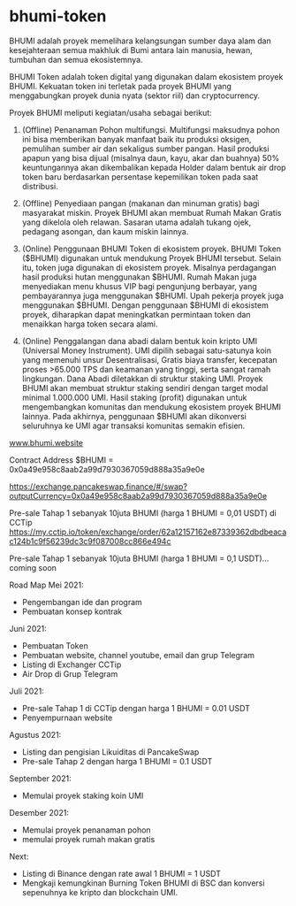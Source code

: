 # bhumi-token

BHUMI adalah proyek memelihara kelangsungan sumber daya alam dan kesejahteraan semua makhluk di Bumi antara lain manusia, hewan, tumbuhan dan semua ekosistemnya.

BHUMI Token adalah token digital yang digunakan dalam ekosistem proyek BHUMI. Kekuatan token ini terletak pada proyek BHUMI yang menggabungkan proyek dunia nyata (sektor riil) dan cryptocurrency.

Proyek BHUMI meliputi kegiatan/usaha sebagai berikut:
1. (Offline) Penanaman Pohon multifungsi. 
Multifungsi maksudnya pohon ini bisa memberikan banyak manfaat baik itu produksi oksigen, pemulihan sumber air dan sekaligus sumber pangan. Hasil produksi apapun yang bisa dijual (misalnya daun, kayu, akar dan buahnya) 50% keuntungannya akan dikembalikan kepada Holder dalam bentuk air drop token baru berdasarkan persentase kepemilikan token pada saat distribusi.

2. (Offline) Penyediaan pangan (makanan dan minuman gratis) bagi masyarakat miskin.
Proyek BHUMI akan membuat Rumah Makan Gratis yang dikelola oleh relawan. Sasaran utama adalah tukang ojek, pedagang asongan, dan kaum miskin lainnya.

3. (Online) Penggunaan BHUMI Token di ekosistem proyek.
BHUMI Token ($BHUMI) digunakan untuk mendukung Proyek BHUMI tersebut. Selain itu, token juga digunakan di ekosistem proyek. Misalnya perdagangan hasil produksi hutan menggunakan $BHUMI. Rumah Makan juga menyediakan menu khusus VIP bagi pengunjung berbayar, yang pembayarannya juga menggunakan $BHUMI. Upah pekerja proyek juga menggunakan $BHUMI. Dengan penggunaan $BHUMI di ekosistem proyek, diharapkan dapat meningkatkan permintaan token dan menaikkan harga token secara alami.

4. (Online) Penggalangan dana abadi dalam bentuk koin kripto UMI (Universal Money Instrument). UMI dipilih sebagai satu-satunya koin yang memenuhi unsur Desentralisasi, Gratis biaya transfer, kecepatan proses >65.000 TPS dan keamanan yang tinggi, serta sangat ramah lingkungan. Dana Abadi diletakkan di struktur staking UMI. Proyek BHUMI akan membuat struktur staking sendiri dengan target modal minimal 1.000.000 UMI. Hasil staking (profit) digunakan untuk mengembangkan komunitas dan mendukung ekosistem proyek BHUMI lainnya. Pada akhirnya, penggunaan $BHUMI akan dikonversi seluruhnya ke UMI agar transaksi komunitas semakin efisien.

www.bhumi.website

Contract Address $BHUMI = 0x0a49e958c8aab2a99d7930367059d888a35a9e0e

https://exchange.pancakeswap.finance/#/swap?outputCurrency=0x0a49e958c8aab2a99d7930367059d888a35a9e0e

Pre-sale Tahap 1 sebanyak 10juta BHUMI (harga 1 BHUMI = 0,01 USDT) di CCTip https://my.cctip.io/token/exchange/order/62a12157162e87339362dbdbeacac124b1c9f56239dc3c9f087008cc866e494c

Pre-sale Tahap 1 sebanyak 10juta BHUMI (harga 1 BHUMI = 0,1 USDT)... coming soon

Road Map
Mei 2021:
- Pengembangan ide dan program
- Pembuatan konsep kontrak

Juni 2021:
- Pembuatan Token
- Pembuatan website, channel youtube, email dan grup Telegram
- Listing di Exchanger CCTip
- Air Drop di Grup Telegram

Juli 2021:
- Pre-sale Tahap 1 di CCTip dengan harga 1 BHUMI = 0.01 USDT
- Penyempurnaan website

Agustus 2021:
- Listing dan pengisian Likuiditas di PancakeSwap
- Pre-sale Tahap 2 dengan harga 1 BHUMI = 0.1 USDT

September 2021:
- Memulai proyek staking koin UMI

Desember 2021:
- Memulai proyek penanaman pohon
- memulai proyek rumah makan gratis

Next:
- Listing di Binance dengan rate awal 1 BHUMI = 1 USDT
- Mengkaji kemungkinan Burning Token BHUMI di BSC dan konversi sepenuhnya ke kripto dan blockchain UMI.
